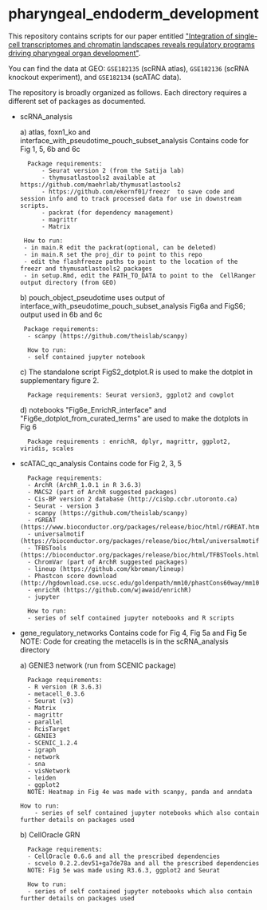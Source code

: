 # pharyngeal_endoderm_development

This repository contains scripts for our paper entitled ["Integration of single-cell transcriptomes and chromatin landscapes reveals regulatory programs driving pharyngeal organ development"](https://www.nature.com/articles/s41467-022-28067-4).

You can find the data at GEO: `GSE182135` (scRNA atlas), `GSE182136` (scRNA knockout experiment), and `GSE182134` (scATAC data). 

The repository is broadly organized as follows. Each directory requires a different set of packages as documented.
- scRNA_analysis

    a) atlas, foxn1_ko and interface_with_pseudotime_pouch_subset_analysis
       Contains code for Fig 1, 5, 6b and 6c
    
        Package requirements:
            - Seurat version 2 (from the Satija lab) 
            - thymusatlastools2 available at https://github.com/maehrlab/thymusatlastools2
            - https://github.com/ekernf01/freezr  to save code and session info and to track processed data for use in downstream scripts.
            - packrat (for dependency management)
            - magrittr
            - Matrix
    
       How to run:
       - in main.R edit the packrat(optional, can be deleted)
       - in main.R set the proj_dir to point to this repo
       - edit the flashfreeze paths to point to the location of the freezr and thymusatlastools2 packages
       - in setup.Rmd, edit the PATH_TO_DATA to point to the  CellRanger output directory (from GEO)
       
    b) pouch_object_pseudotime
    uses output of interface_with_pseudotime_pouch_subset_analysis
    Fig6a and FigS6; 
    output used in 6b and 6c
    
       Package requirements:
        - scanpy (https://github.com/theislab/scanpy)
    
        How to run:
        - self contained jupyter notebook
        
    c)  The standalone script FigS2_dotplot.R  is used to make the dotplot in supplementary figure 2. 
        
        Package requirements: Seurat version3, ggplot2 and cowplot
    
    d) notebooks "Fig6e_EnrichR_interface" and "Fig6e_dotplot_from_curated_terms"  are used to make the dotplots in Fig 6 
        
        Package requirements : enrichR, dplyr, magrittr, ggplot2, viridis, scales
        
- scATAC_qc_analysis
Contains code for Fig 2, 3, 5

        Package requirements:
        - ArchR (ArchR_1.0.1 in R 3.6.3)
        - MACS2 (part of ArchR suggested packages)
        - Cis-BP version 2 database (http://cisbp.ccbr.utoronto.ca)
        - Seurat - version 3
        - scanpy (https://github.com/theislab/scanpy)
        - rGREAT (https://www.bioconductor.org/packages/release/bioc/html/rGREAT.html)
        - universalmotif (https://bioconductor.org/packages/release/bioc/html/universalmotif.html)
        - TFBSTools (https://bioconductor.org/packages/release/bioc/html/TFBSTools.html)
        - ChromVar (part of ArchR suggested packages)
        - lineup (https://github.com/kbroman/lineup)
        - Phastcon score download (http://hgdownload.cse.ucsc.edu/goldenpath/mm10/phastCons60way/mm10.60way.phastCons60wayEuarchontoGlire.bw)
        - enrichR (https://github.com/wjawaid/enrichR)
        - jupyter
        
        How to run:
        - series of self contained jupyter notebooks and R scripts

- gene_regulatory_networks
Contains code for Fig 4, Fig 5a and Fig 5e
NOTE: Code for creating the metacells is in the scRNA_analysis directory

    a) GENIE3 network (run from SCENIC package)
    
        Package requirements:
        - R version (R 3.6.3)
        - metacell_0.3.6
        - Seurat (v3)
        - Matrix
        - magrittr
        - parallel
        - RcisTarget
        - GENIE3
        - SCENIC_1.2.4 
        - igraph
        - network
        - sna
        - visNetwork
        - leiden
        - ggplot2
        NOTE: Heatmap in Fig 4e was made with scanpy, panda and anndata
      
      How to run:
          - series of self contained jupyter notebooks which also contain further details on packages used

        
    b) CellOracle GRN
        
        Package requirements:
        - CellOracle 0.6.6 and all the prescribed dependencies
        - scvelo 0.2.2.dev51+ga7de78a and all the prescribed dependencies
        NOTE: Fig 5e was made using R3.6.3, ggplot2 and Seurat
    
        How to run:
        - series of self contained jupyter notebooks which also contain further details on packages used

